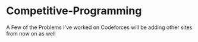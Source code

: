 # Competitive-Programming
A Few of the Problems I've worked on Codeforces will be adding other sites from now on as well
